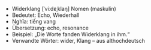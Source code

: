 - Widerklang	[ˈviːdɐˌklaŋ]	Nomen (maskulin)
- Bedeutet: Echo, Wiederhall
- Nghĩa: tiếng vang
- Übersetzung: echo, resonance
- Beispiel: „Die Worte fanden Widerklang in ihm.“
- Verwandte Wörter: wider, Klang	– aus althochdeutsch